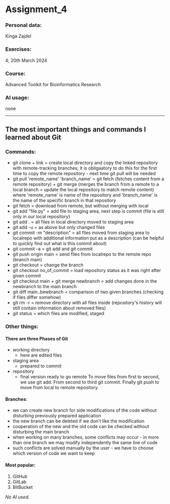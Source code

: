 # Assignment_4
### Personal data:  
Kinga Zajdel
### Exercises:
4; 20th March 2024
### Course:
Advanced Toolkit for Bioinformatics Research
### AI usage:
none

---------------------------------------------------------------------------------

##  The most important things and commands I learned about Git

### Commands:
* git clone + link = create local directory and copy the linked repository with remote-tracking branches; it is obligaatory to do this for the first time to copy the remote repository - next time git pull will be needed
* git pull 'remote_name' 'branch_name' = git fetch (fetches content from a remote repository) + git merge (merges the branch from a remote to a local branch = update the local repository to match remote content) where 'remote_name' is name of the repository and 'branch_name' is the name of the specific branch in that repository
* git fetch = download from remote, but without merging with local
* git add "file.py" = add file to staging area, next step is commit (file is still only in our local repository)
* git add . = all files in local directory moved to staging area
* git add -u = as above but only changed files
* git commit -m "description" = all files moved from staging area to localrepo with additional information put as a description (can be helpful to quickly find out what is this commit about)
* git commit -a = git add and git commit
* git push origin main = send files from localrepo to the remote repo (branch main)
* git checkout = change the branch
* git checkout no_of_commit = load repository status as it was right after given commit
* git checkout main + git merge newbranch = add changes done in the newbranch to the main branch
* git diff main..bewbranch = comparison of two given branches (checking if files differ somehow)
* git rm -r = remove directory with all files inside (repository's history will still contain information about removed files)
* git status = which files are modified, staged

### Other things:
#### There are three Phases of Git
* working directory
  - here are edited files
* staging area
  - prepared to commit
* repository
  - final version ready to go remote
To move files from first to second, we use git add. From second to third git commit. Finally git push to move from local to remote repository.
#### Branches:
* we can create new branch for side modifications of the code without disturbing previously prepared application
* the new branch can be deleted if we don't like the modification
* cooperation of the new and the old code can be checked without disturbing the main branch
* when working on many branches, some conflicts may occur - in more than one branch we may modify independently the same line of code
* such conflicts are solved manually by the user - we have to choose which version of code we want to keep
#### Most popular:
1. GitHub
2. GitLab
3. BitBucket

*No AI used.*
